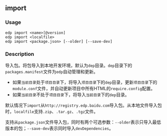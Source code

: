 import
---------

### Usage

    edp import <name>[@version]
    edp import <localfile>
    edp import <package.json> [--older] [--save-dev]


### Description

导入包。将包导入到本地开发环境，默认为`dep`目录。`dep`目录下的`packages.manifest`文件为`edp`自动管理和更新。

+ 如果`当前目录`处于`项目目录`下，将导入`项目目录`下的`dep`目录，更新`项目目录`下的`module.conf`文件，并自动更新项目中所有HTML的`require.config`配置。
+ 如果`当前目录`不处于`项目目录`下，将导入`当前目录`下的`dep`目录。


默认情况下`import`从`http://registry.edp.baidu.com`导入包。从本地文件导入包时，`localfile`支持`.zip`、`.tar.gz`、`.tgz`文件。

支持从`package.json`文件导入包，同时有两个可选参数：`--older`表示只导入最低版本的包；`--save-dev`表示同时导入`devDependencies`。

